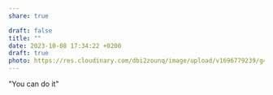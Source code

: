 ```yaml
---
share: true

draft: false
title: ""
date: 2023-10-08 17:34:22 +0200
draft: true
photo: https://res.cloudinary.com/dbi2zounq/image/upload/v1696779239/g4qybxerghcggtvoukwt.jpg
---
```


"You can do it"
